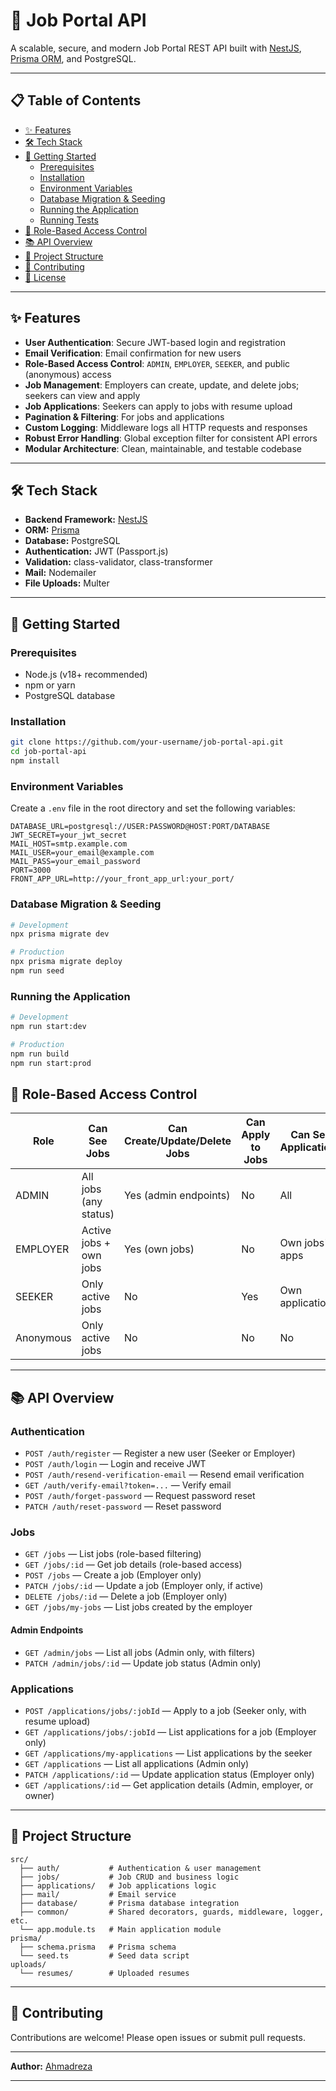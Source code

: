 # 🚀 Job Portal API

A scalable, secure, and modern Job Portal REST API built with [NestJS](https://nestjs.com/), [Prisma ORM](https://www.prisma.io/), and PostgreSQL.

---

## 📋 Table of Contents

- [✨ Features](#-features)
- [🛠️ Tech Stack](#-tech-stack)
- [🚀 Getting Started](#-getting-started)
  - [Prerequisites](#prerequisites)
  - [Installation](#installation)
  - [Environment Variables](#environment-variables)
  - [Database Migration & Seeding](#database-migration--seeding)
  - [Running the Application](#running-the-application)
  - [Running Tests](#running-tests)
- [🔐 Role-Based Access Control](#-role-based-access-control)
- [📚 API Overview](#-api-overview)
- [📁 Project Structure](#-project-structure)
- [🤝 Contributing](#-contributing)
- [📝 License](#-license)

---

## ✨ Features

- **User Authentication**: Secure JWT-based login and registration
- **Email Verification**: Email confirmation for new users
- **Role-Based Access Control**: `ADMIN`, `EMPLOYER`, `SEEKER`, and public (anonymous) access
- **Job Management**: Employers can create, update, and delete jobs; seekers can view and apply
- **Job Applications**: Seekers can apply to jobs with resume upload
- **Pagination & Filtering**: For jobs and applications
- **Custom Logging**: Middleware logs all HTTP requests and responses
- **Robust Error Handling**: Global exception filter for consistent API errors
- **Modular Architecture**: Clean, maintainable, and testable codebase

---

## 🛠️ Tech Stack

- **Backend Framework:** [NestJS](https://nestjs.com/)
- **ORM:** [Prisma](https://www.prisma.io/)
- **Database:** PostgreSQL
- **Authentication:** JWT (Passport.js)
- **Validation:** class-validator, class-transformer
- **Mail:** Nodemailer
- **File Uploads:** Multer

---

## 🚀 Getting Started

### Prerequisites

- Node.js (v18+ recommended)
- npm or yarn
- PostgreSQL database

### Installation

```bash
git clone https://github.com/your-username/job-portal-api.git
cd job-portal-api
npm install
```

### Environment Variables

Create a `.env` file in the root directory and set the following variables:

```env
DATABASE_URL=postgresql://USER:PASSWORD@HOST:PORT/DATABASE
JWT_SECRET=your_jwt_secret
MAIL_HOST=smtp.example.com
MAIL_USER=your_email@example.com
MAIL_PASS=your_email_password
PORT=3000
FRONT_APP_URL=http://your_front_app_url:your_port/
```

### Database Migration & Seeding

```bash
# Development
npx prisma migrate dev

# Production
npx prisma migrate deploy
npm run seed
```

### Running the Application

```bash
# Development
npm run start:dev

# Production
npm run build
npm run start:prod
```

## 🔐 Role-Based Access Control

| Role      | Can See Jobs                | Can Create/Update/Delete Jobs | Can Apply to Jobs | Can See Applications |
|-----------|----------------------------|-------------------------------|-------------------|---------------------|
| ADMIN     | All jobs (any status)       | Yes (admin endpoints)         | No                | All                 |
| EMPLOYER  | Active jobs + own jobs      | Yes (own jobs)                | No                | Own jobs' apps      |
| SEEKER    | Only active jobs            | No                            | Yes               | Own applications    |
| Anonymous | Only active jobs            | No                            | No                | No                  |

---

## 📚 API Overview

### Authentication

- `POST /auth/register` — Register a new user (Seeker or Employer)
- `POST /auth/login` — Login and receive JWT
- `POST /auth/resend-verification-email` — Resend email verification
- `GET /auth/verify-email?token=...` — Verify email
- `POST /auth/forget-password` — Request password reset
- `PATCH /auth/reset-password` — Reset password

### Jobs

- `GET /jobs` — List jobs (role-based filtering)
- `GET /jobs/:id` — Get job details (role-based access)
- `POST /jobs` — Create a job (Employer only)
- `PATCH /jobs/:id` — Update a job (Employer only, if active)
- `DELETE /jobs/:id` — Delete a job (Employer only)
- `GET /jobs/my-jobs` — List jobs created by the employer

#### Admin Endpoints

- `GET /admin/jobs` — List all jobs (Admin only, with filters)
- `PATCH /admin/jobs/:id` — Update job status (Admin only)

### Applications

- `POST /applications/jobs/:jobId` — Apply to a job (Seeker only, with resume upload)
- `GET /applications/jobs/:jobId` — List applications for a job (Employer only)
- `GET /applications/my-applications` — List applications by the seeker
- `GET /applications` — List all applications (Admin only)
- `PATCH /applications/:id` — Update application status (Employer only)
- `GET /applications/:id` — Get application details (Admin, employer, or owner)

---

## 📁 Project Structure

```
src/
  ├── auth/           # Authentication & user management
  ├── jobs/           # Job CRUD and business logic
  ├── applications/   # Job applications logic
  ├── mail/           # Email service
  ├── database/       # Prisma database integration
  ├── common/         # Shared decorators, guards, middleware, logger, etc.
  └── app.module.ts   # Main application module
prisma/
  ├── schema.prisma   # Prisma schema
  └── seed.ts         # Seed data script
uploads/
  └── resumes/        # Uploaded resumes
```

---

## 🤝 Contributing

Contributions are welcome! Please open issues or submit pull requests.

---

**Author:** [Ahmadreza](https://github.com/vhmvdrezv)

---

